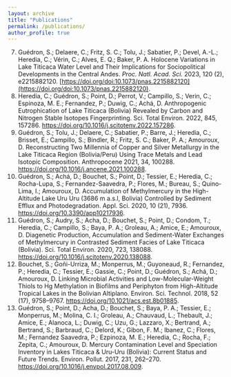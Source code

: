 ```yaml
---
layout: archive
title: "Publications"
permalink: /publications/
author_profile: true
---
```


7.	Guédron, S.; Delaere, C.; Fritz, S. C.; Tolu, J.; Sabatier, P.; Devel, A.-L.; Heredia, C.; Vérin, C.; Alves, E. Q.; Baker, P. A. Holocene Variations in Lake Titicaca Water Level and Their Implications for Sociopolitical Developments in the Central Andes. *Proc. Natl. Acad. Sci.* 2023, 120 (2), e2215882120. [https://doi.org/doi:10.1073/pnas.2215882120](https://doi.org/doi:10.1073/pnas.2215882120).
14.	Heredia, C.; Guédron, S.; Point, D.; Perrot, V.; Campillo, S.; Verin, C.; Espinoza, M. E.; Fernandez, P.; Duwig, C.; Achá, D. Anthropogenic Eutrophication of Lake Titicaca (Bolivia) Revealed by Carbon and Nitrogen Stable Isotopes Fingerprinting. Sci. Total Environ. 2022, 845, 157286. https://doi.org/10.1016/j.scitotenv.2022.157286.
15.	Guédron, S.; Tolu, J.; Delaere, C.; Sabatier, P.; Barre, J.; Heredia, C.; Brisset, E.; Campillo, S.; Bindler, R.; Fritz, S. C.; Baker, P. A.; Amouroux, D. Reconstructing Two Millennia of Copper and Silver Metallurgy in the Lake Titicaca Region (Bolivia/Peru) Using Trace Metals and Lead Isotopic Composition. Anthropocene 2021, 34, 100288. https://doi.org/10.1016/j.ancene.2021.100288.
16.	Guédron, S.; Achá, D.; Bouchet, S.; Point, D.; Tessier, E.; Heredia, C.; Rocha-Lupa, S.; Fernandez-Saavedra, P.; Flores, M.; Bureau, S.; Quino-Lima, I.; Amouroux, D. Accumulation of Methylmercury in the High-Altitude Lake Uru Uru (3686 m a.s.l, Bolivia) Controlled by Sediment Efflux and Photodegradation. Appl. Sci. 2020, 10 (21), 7936. https://doi.org/10.3390/app10217936.
17.	Guédron, S.; Audry, S.; Acha, D.; Bouchet, S.; Point, D.; Condom, T.; Heredia, C.; Campillo, S.; Baya, P. A.; Groleau, A.; Amice, E.; Amouroux, D. Diagenetic Production, Accumulation and Sediment-Water Exchanges of Methylmercury in Contrasted Sediment Facies of Lake Titicaca (Bolivia). Sci. Total Environ. 2020, 723, 138088. https://doi.org/10.1016/j.scitotenv.2020.138088.
18.	Bouchet, S.; Goñi-Urriza, M.; Monperrus, M.; Guyoneaud, R.; Fernandez, P.; Heredia, C.; Tessier, E.; Gassie, C.; Point, D.; Guédron, S.; Achá, D.; Amouroux, D. Linking Microbial Activities and Low-Molecular-Weight Thiols to Hg Methylation in Biofilms and Periphyton from High-Altitude Tropical Lakes in the Bolivian Altiplano. Environ. Sci. Technol. 2018, 52 (17), 9758–9767. https://doi.org/10.1021/acs.est.8b01885.
19.	Guédron, S.; Point, D.; Acha, D.; Bouchet, S.; Baya, P. A.; Tessier, E.; Monperrus, M.; Molina, C. I.; Groleau, A.; Chauvaud, L.; Thebault, J.; Amice, E.; Alanoca, L.; Duwig, C.; Uzu, G.; Lazzaro, X.; Bertrand, A.; Bertrand, S.; Barbraud, C.; Delord, K.; Gibon, F. M.; Ibanez, C.; Flores, M.; Fernandez Saavedra, P.; Ezpinoza, M. E.; Heredia, C.; Rocha, F.; Zepita, C.; Amouroux, D. Mercury Contamination Level and Speciation Inventory in Lakes Titicaca & Uru-Uru (Bolivia): Current Status and Future Trends. Environ. Pollut. 2017, 231, 262–270. https://doi.org/10.1016/j.envpol.2017.08.009.
